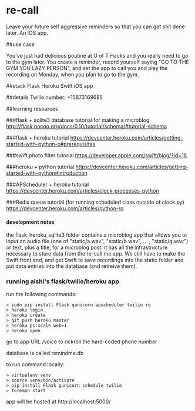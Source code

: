# re-call
Leave your future self aggressive reminders so that you can get shit done later. An iOS app.

##use case

You've just had delicious poutine at U of T Hacks and you really need to go to the gym later. You create a reminder, record yourself saying "GO TO THE GYM YOU LAZY PERSON", and set the app to call you and play the recording on Monday, when you plan to go to the gym.

##stack
Flask
Heroku
Swift iOS app

##details
Twilio number: +15873169685

##learning resources

###flask + sqlite3 database tutorial for making a microblog
http://flask.pocoo.org/docs/0.10/tutorial/schema/#tutorial-schema

###flask + heroku tutorial
https://devcenter.heroku.com/articles/getting-started-with-python-o#prerequisites

###swift photo filter tutorial
https://developer.apple.com/swift/blog/?id=16

###heroku + python tutorial
https://devcenter.heroku.com/articles/getting-started-with-python#introduction

###APScheduler + heroku tutorial
https://devcenter.heroku.com/articles/clock-processes-python

###Redis queue tutorial (for running scheduled class outside of clock.py)
https://devcenter.heroku.com/articles/python-rq


#### development notes
the flask\_heroku_sqlite3 folder contains a microblog app that allows you to input an audio file (one of "static/a.wav", "static/b.wav", ... , "static/g.wav") or text, plus a title, for a microblog post. it has all the infrastructure necessary to store data from the re-call.me app. We still have to make the Swift front end, and get Swift to save recordings into the static folder and put data entries into the database (and retreive them).

### running aishi's flask/twilio/heroku app
run the following commands:

```
> sudo pip install Flask gunicorn apscheduler twilio rq
> heroku login
> heroku create
> git push heroku master
> heroku ps:scale web=1
> heroku open
```

go to app URL /voice to rickroll the hard-coded phone number

database is called remindme.db

to run command locally:
```
> virtualenv venv
> source venv/bin/activate
> pip install Flask gunicorn schedule twilio
> foreman start
```
app will be hosted at http://localhost:5000/
